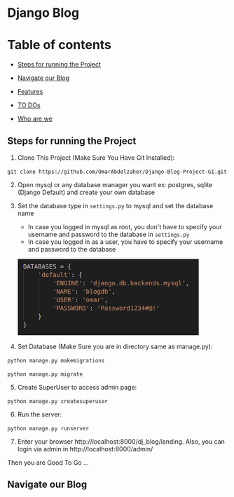 # Django Blog

# Table of contents

- [Steps for running the Project](#steps-for-running-the-project)

- [Navigate our Blog](#navigate-our-blog)

- [Features](#features)

- [TO DOs](#to-dos)

- [Who are we](#who-are-we)

## Steps for running the Project  

1. Clone This Project (Make Sure You Have Git Installed):

  `git clone https://github.com/OmarAbdelzaher/Django-Blog-Project-G1.git`

2. Open mysql or any database manager you want ex: postgres, sqlite (Django Default) and create your own database

3. Set the database type in `settings.py` to mysql and set the database name
    - In case you logged in mysql as root, you don't have to specify your username and password to the database in `settings.py`
    - In case you logged in as a user, you have to specify your username and password to the database

    ![database](./dj_blog/static/Django-Blog-Screenshots/database.png)

4. Set Database (Make Sure you are in directory same as manage.py):

  `python manage.py makemigrations`

  `python manage.py migrate`

5. Create SuperUser to access admin page:

  `python manage.py createsuperuser`

6. Run the server:

  `python manage.py runserver`

7. Enter your browser http://localhost:8000/dj_blog/landing. Also, you can login via admin in http://localhost:8000/admin/


Then you are Good To Go ...

## Navigate our Blog
